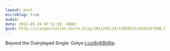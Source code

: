 ```yaml
---
layout: post
microblog: true
audio: 
date: 2012-05-24 07:31:01 -0600
guid: http://craigmcclellan.micro.blog/2012/05/24/t205652124162457600.html
---
```

Beyond the Overplayed Single: Gotye [t.co/6nKBhRip](http://t.co/6nKBhRip)
